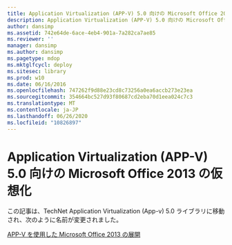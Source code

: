 ```yaml
---
title: Application Virtualization (APP-V) 5.0 向けの Microsoft Office 2013 の仮想化
description: Application Virtualization (APP-V) 5.0 向けの Microsoft Office 2013 の仮想化
author: dansimp
ms.assetid: 742e64de-6ace-4eb4-901a-7a282ca7ae85
ms.reviewer: ''
manager: dansimp
ms.author: dansimp
ms.pagetype: mdop
ms.mktglfcycl: deploy
ms.sitesec: library
ms.prod: w10
ms.date: 06/16/2016
ms.openlocfilehash: 747262f9d88e23cd8c73256a0ea6accb273e23ea
ms.sourcegitcommit: 354664bc527d93f80687cd2eba70d1eea024c7c3
ms.translationtype: MT
ms.contentlocale: ja-JP
ms.lasthandoff: 06/26/2020
ms.locfileid: "10826897"
---
```

# Application Virtualization (APP-V) 5.0 向けの Microsoft Office 2013 の仮想化


この記事は、TechNet Application Virtualization (App-v) 5.0 ライブラリに移動され、次のように名前が変更されました。

[APP-V を使用した Microsoft Office 2013 の展開](../appv-v5/deploying-microsoft-office-2013-by-using-app-v.md)

 

 





